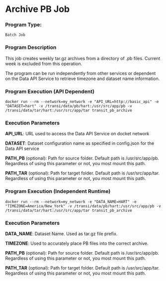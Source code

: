 # Archive PB Job

### Program Type: 

	Batch Job

### Program Description

This job creates weekly tar.gz archives from a directory of .pb files. Current week is excluded from this operation. 

The program can be run independently from other services or dependent on the Data API Service to retrieve timezone and dataset name information.

### Program Execution (API Dependent)

```
docker run --rm --network=my_network -e "API_URL=http://basic_api" -e "DATASET=hart" -v /transi/data/pb/hart:/usr/src/app/pb -v /transi/data/tar/hart:/usr/src/app/tar transit_pb_archive
```

### Execution Parameters

**API_URL**: URL used to access the Data API Service on docket network

**DATASET**: Dataset configuration name as specified in config.json for the Data API service

**PATH_PB** (optional): Path for source folder. Default path is /usr/src/app/pb. Regardless of using this parameter or not, you most mount this path.

**PATH_TAR** (optional): Path for target folder. Default path is /usr/src/app/tar. Regardless of using this parameter or not, you most mount this path.

### Program Execution (Independent Runtime)

```
docker run --rm --network=my_network -e "DATA_NAME=HART" -e "TIMEZONE=America/New_York" -v /transi/data/pb/hart:/usr/src/app/pb -v /transi/data/tar/hart:/usr/src/app/tar transit_pb_archive
```

### Execution Parameters

**DATA_NAME**: Dataset Name. Used as tar.gz file prefix.

**TIMEZONE**: Used to accurately place PB files into the correct archive.

**PATH_PB** (optional): Path for source folder. Default path is /usr/src/app/pb. Regardless of using this parameter or not, you most mount this path.

**PATH_TAR** (optional): Path for target folder. Default path is /usr/src/app/tar. Regardless of using this parameter or not, you most mount this path.
